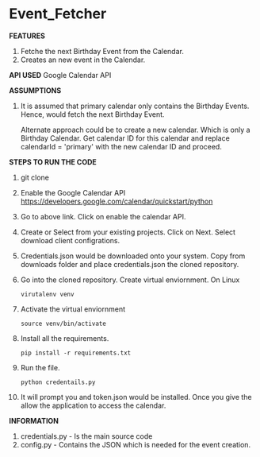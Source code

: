 # Event_Fetcher


**FEATURES**
1. Fetche the next Birthday Event from the Calendar.
2. Creates an new event in the Calendar.

**API USED**
Google Calendar API

**ASSUMPTIONS**

1. It is assumed that primary calendar only contains the Birthday Events. Hence, would fetch the next Birthday Event. 

    Alternate approach could be to create a new calendar. Which is only a Birthday Calendar. Get calendar ID for this
    calendar and replace calendarId = 'primary' with the new calendar ID and proceed.


**STEPS TO RUN THE CODE**

1. git clone 
1. Enable the Google Calendar API https://developers.google.com/calendar/quickstart/python
2. Go to above link. Click on enable the calendar API.
3. Create or Select from your existing projects. Click on Next. Select download client configrations. 
4. Credentials.json would be downloaded onto your system. Copy from downloads folder and place credentials.json
   the cloned repository.
5. Go into the cloned repository. Create virtual enviornment.
   On Linux
   
   `virutalenv venv`
   
6. Activate the virtual enviornment

   `source venv/bin/activate`
   
7. Install all the requirements.

   `pip install -r requirements.txt`

8. Run the file. 

   `python credentails.py`

9. It will prompt you and token.json would be installed. Once you give the
   allow the application to access the calendar.

**INFORMATION**

1. credentials.py - Is the main source code 
2. config.py - Contains the JSON which is needed for the event creation.



